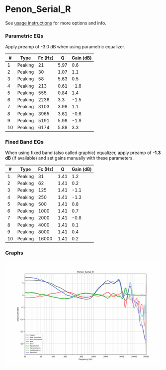 # Penon_Serial_R
See [usage instructions](https://github.com/jaakkopasanen/AutoEq#usage) for more options and info.

### Parametric EQs
Apply preamp of -3.0 dB when using parametric equalizer.

|   # | Type    |   Fc (Hz) |    Q |   Gain (dB) |
|-----|---------|-----------|------|-------------|
|   1 | Peaking |        21 | 5.97 |         0.6 |
|   2 | Peaking |        30 | 1.07 |         1.1 |
|   3 | Peaking |        58 | 5.63 |         0.5 |
|   4 | Peaking |       213 | 0.61 |        -1.8 |
|   5 | Peaking |       555 | 0.84 |         1.4 |
|   6 | Peaking |      2236 | 3.3  |        -1.5 |
|   7 | Peaking |      3103 | 3.98 |         1.1 |
|   8 | Peaking |      3965 | 3.61 |        -0.6 |
|   9 | Peaking |      5191 | 5.98 |        -1.9 |
|  10 | Peaking |      6174 | 5.89 |         3.3 |

### Fixed Band EQs
When using fixed band (also called graphic) equalizer, apply preamp of **-1.3 dB** (if available) and set gains manually with these parameters.

|   # | Type    |   Fc (Hz) |    Q |   Gain (dB) |
|-----|---------|-----------|------|-------------|
|   1 | Peaking |        31 | 1.41 |         1.2 |
|   2 | Peaking |        62 | 1.41 |         0.2 |
|   3 | Peaking |       125 | 1.41 |        -1.1 |
|   4 | Peaking |       250 | 1.41 |        -1.3 |
|   5 | Peaking |       500 | 1.41 |         0.8 |
|   6 | Peaking |      1000 | 1.41 |         0.7 |
|   7 | Peaking |      2000 | 1.41 |        -0.8 |
|   8 | Peaking |      4000 | 1.41 |         0.1 |
|   9 | Peaking |      8000 | 1.41 |         0.4 |
|  10 | Peaking |     16000 | 1.41 |         0.2 |

### Graphs
![](./Penon_Serial_R.png)
